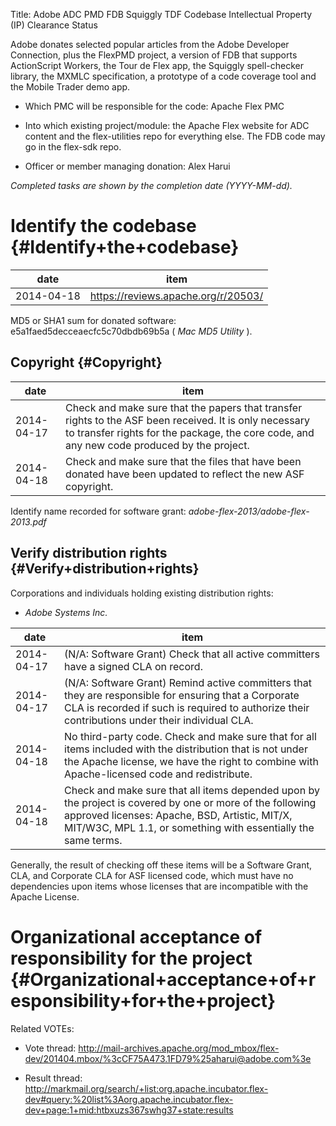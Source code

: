 Title: Adobe ADC PMD FDB Squiggly TDF Codebase Intellectual Property (IP) Clearance Status


Adobe donates selected popular articles from the Adobe Developer Connection, plus the FlexPMD project, a version of FDB that supports ActionScript Workers, the Tour de Flex app, the Squiggly spell-checker library, the MXMLC specification, a prototype of a code coverage tool and the Mobile Trader demo app.



- Which PMC will be responsible for the code: Apache Flex PMC


- Into which existing project/module: the Apache Flex website for ADC content and the flex-utilities repo for everything else. The FDB code may go in the flex-sdk repo.


- Officer or member managing donation: Alex Harui

 _Completed tasks are shown by the completion date (YYYY-MM-dd)._ 


# Identify the codebase {#Identify+the+codebase}

| date | item |
|------|------|
| 2014-04-18 | https://reviews.apache.org/r/20503/ |

MD5 or SHA1 sum for donated software: e5a1faed5decceaecfc5c70dbdb69b5a ( _Mac MD5 Utility_ ).


## Copyright {#Copyright}

| date | item |
|------|------|
| 2014-04-17 | Check and make sure that the papers that transfer rights to the ASF been received. It is only necessary to transfer rights for the package, the core code, and any new code produced by the project. |
| 2014-04-18 | Check and make sure that the files that have been donated have been updated to reflect the new ASF copyright. |

Identify name recorded for software grant: _adobe-flex-2013/adobe-flex-2013.pdf_ 


## Verify distribution rights {#Verify+distribution+rights}

Corporations and individuals holding existing distribution rights:



-  _Adobe Systems Inc._ 

| date | item |
|------|------|
| 2014-04-17 | (N/A: Software Grant) Check that all active committers have a signed CLA on record. |
| 2014-04-17 | (N/A: Software Grant) Remind active committers that they are responsible for ensuring that a Corporate CLA is recorded if such is required to authorize their contributions under their individual CLA. |
| 2014-04-18 | No third-party code. Check and make sure that for all items included with the distribution that is not under the Apache license, we have the right to combine with Apache-licensed code and redistribute. |
| 2014-04-18 | Check and make sure that all items depended upon by the project is covered by one or more of the following approved licenses: Apache, BSD, Artistic, MIT/X, MIT/W3C, MPL 1.1, or something with essentially the same terms. |

Generally, the result of checking off these items will be a Software Grant, CLA, and Corporate CLA for ASF licensed code, which must have no dependencies upon items whose licenses that are incompatible with the Apache License.


# Organizational acceptance of responsibility for the project {#Organizational+acceptance+of+responsibility+for+the+project}

Related VOTEs:



- Vote thread: http://mail-archives.apache.org/mod_mbox/flex-dev/201404.mbox/%3cCF75A473.1FD79%25aharui@adobe.com%3e

- Result thread: http://markmail.org/search/+list:org.apache.incubator.flex-dev#query:%20list%3Aorg.apache.incubator.flex-dev+page:1+mid:htbxuzs367swhg37+state:results
